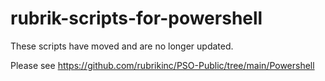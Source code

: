 # rubrik-scripts-for-powershell


These scripts have moved and are no longer updated. 

Please see https://github.com/rubrikinc/PSO-Public/tree/main/Powershell
